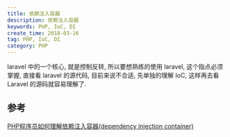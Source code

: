 ```yaml
---
title: 依赖注入容器
description: 依赖注入容器
keywords: PHP, IoC, DI
create_time: 2018-03-16
tag: PHP, IoC, DI
category: PHP
---
```


laravel 中的一个核心, 就是控制反转, 所以要想熟练的使用 laravel, 这个指点必须掌握, 直接看 laravel 的源代码, 目前来说不合适, 先单独的理解 IoC, 这样再去看 Laravel 的源码就容易理解了.

## 参考

[PHP程序员如何理解依赖注入容器(dependency injection container)](https://segmentfault.com/a/1190000002424023)

